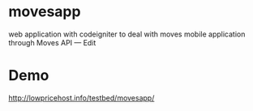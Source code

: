 # movesapp
 web application with codeigniter to deal with moves mobile application through Moves API — Edit 

# Demo
http://lowpricehost.info/testbed/movesapp/
